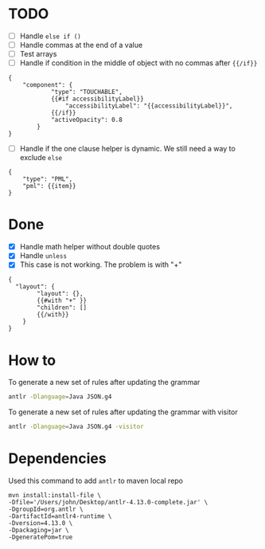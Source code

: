 # TODO

- [ ] Handle `else if ()`
- [ ] Handle commas at the end of a value
- [ ] Test arrays
- [ ] Handle if condition in the middle of object with no commas after `{{/if}}`
```
{
    "component": {
            "type": "TOUCHABLE",
            {{#if accessibilityLabel}}
                "accessibilityLabel": "{{accessibilityLabel}}",
            {{/if}}
            "activeOpacity": 0.8
        }
}
```
- [ ] Handle if the one clause helper is dynamic. We still need a way to exclude `else`
```
{
    "type": "PML",
    "pml": {{item}}
}
```

# Done
- [x] Handle math helper without double quotes
- [x] Handle `unless`
- [x] This case is not working. The problem is with "+"
```
{
  "layout": {
        "layout": {},
        {{#with "+" }}
        "children": []
        {{/with}}
    }
}
```

# How to

To generate a new set of rules after updating the grammar
```bash
antlr -Dlanguage=Java JSON.g4
```

To generate a new set of rules after updating the grammar with visitor
```bash
antlr -Dlanguage=Java JSON.g4 -visitor
```


# Dependencies

Used this command to add `antlr` to maven local repo

```
mvn install:install-file \
-Dfile='/Users/john/Desktop/antlr-4.13.0-complete.jar' \
-DgroupId=org.antlr \
-DartifactId=antlr4-runtime \
-Dversion=4.13.0 \
-Dpackaging=jar \
-DgeneratePom=true
```